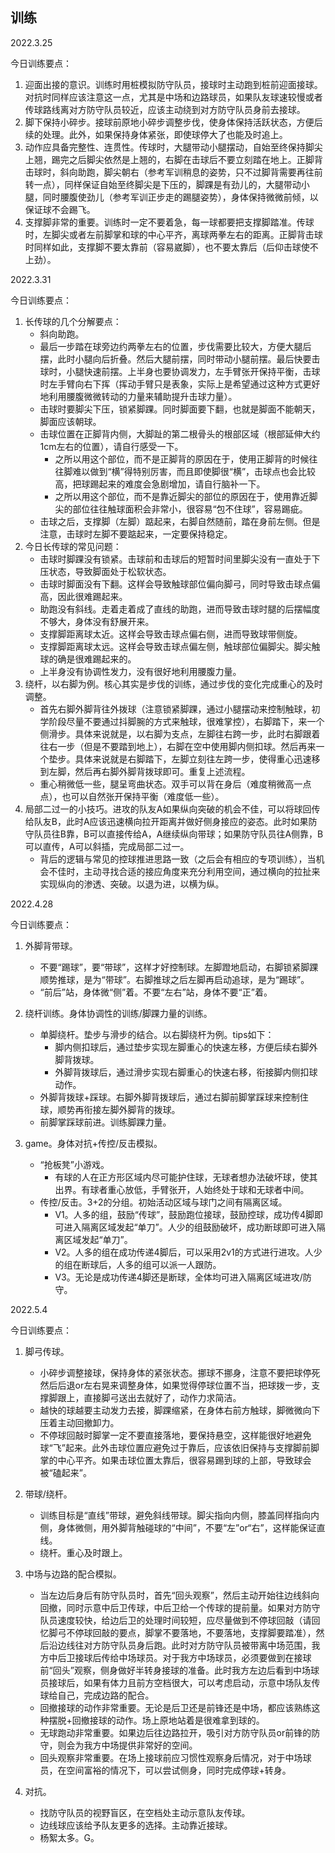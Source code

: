 ## 训练
2022.3.25

今日训练要点：
1. 迎面出接的意识。训练时用桩模拟防守队员，接球时主动跑到桩前迎面接球。对抗时同样应该注意这一点，尤其是中场和边路球员，如果队友球速较慢或者传球路线离对方防守队员较近，应该主动绕到对方防守队员身前去接球。
2. 脚下保持小碎步。接球前原地小碎步调整步伐，使身体保持活跃状态，方便后续的处理。此外，如果保持身体紧张，即使球停大了也能及时追上。
3. 动作应具备完整性、连贯性。传球时，大腿带动小腿摆动，自始至终保持脚尖上翘，踢完之后脚尖依然是上翘的，右脚在击球后不要立刻踏在地上。正脚背击球时，斜向助跑，脚尖朝右（参考军训稍息的姿势，只不过脚背需要再往前转一点），同样保证自始至终脚尖是下压的，脚踝是有劲儿的，大腿带动小腿，同时腰腹使劲儿（参考军训正步走的踢腿姿势），身体保持微微前倾，以保证球不会踢飞。
4. 支撑脚非常的重要。训练时一定不要着急，每一球都要把支撑脚踏准。传球时，左脚尖或者左前脚掌和球的中心平齐，离球两拳左右的距离。正脚背击球时同样如此，支撑脚不要太靠前（容易崴脚），也不要太靠后（后仰击球使不上劲）。

2022.3.31

今日训练要点：
1. 长传球的几个分解要点：
    - 斜向助跑。
    - 最后一步踏在球旁边约两拳左右的位置，步伐需要比较大，方便大腿后摆，此时小腿向后折叠。然后大腿前摆，同时带动小腿前摆。最后快要击球时，小腿快速前摆。上半身也要协调发力，左手臂张开保持平衡，击球时左手臂向右下挥（挥动手臂只是表象，实际上是希望通过这种方式更好地利用腰腹微微转动的力量来辅助提升击球力量）。
    - 击球时要脚尖下压，锁紧脚踝。同时脚面要下翻，也就是脚面不能朝天，脚面应该朝球。
    - 击球位置在正脚背内侧，大脚趾的第二根骨头的根部区域（根部延伸大约1cm左右的位置），请自行感受一下。
        - 之所以用这个部位，而不是正脚背的原因在于，使用正脚背的时候往往脚难以做到“横”得特别厉害，而且即使脚很“横”，击球点也会比较高，把球踢起来的难度会急剧增加，请自行脑补一下。
        - 之所以用这个部位，而不是靠近脚尖的部位的原因在于，使用靠近脚尖的部位往往触球面积会非常小，很容易“包不住球”，容易踢疵。
    - 击球之后，支撑脚（左脚）踮起来，右脚自然随前，踏在身前左侧。但是注意，击球时左脚不要踮起来，一定要保持稳定。
2. 今日长传球的常见问题：
    - 击球时脚踝没有锁紧。击球前和击球后的短暂时间里脚尖没有一直处于下压状态，导致脚面处于松软状态。
    - 击球时脚面没有下翻。这样会导致触球部位偏向脚弓，同时导致击球点偏高，因此很难踢起来。
    - 助跑没有斜线。走着走着成了直线的助跑，进而导致击球时腿的后摆幅度不够大，身体没有舒展开来。
    - 支撑脚距离球太近。这样会导致击球点偏右侧，进而导致球带侧旋。
    - 支撑脚距离球太远。这样会导致击球点偏左侧，触球部位偏脚尖。脚尖触球的确是很难踢起来的。
    - 上半身没有协调性发力，没有很好地利用腰腹力量。
3. 绕杆，以右脚为例。核心其实是步伐的训练，通过步伐的变化完成重心的及时调整。
    - 首先右脚外脚背往外拨球（注意锁紧脚踝，通过小腿摆动来控制触球，初学阶段尽量不要通过抖脚腕的方式来触球，很难掌控），右脚踏下，来一个侧滑步。具体来说就是，以右脚为支点，左脚往右跨一步，此时右脚跟着往右一步（但是不要踏到地上），右脚在空中使用脚内侧扣球。然后再来一个垫步。具体来说就是右脚踏下，左脚立刻往左跨一步，使得重心迅速移到左脚，然后再右脚外脚背拨球即可。重复上述流程。
    - 重心稍微低一些，腿呈弯曲状态。双手可以背在身后（难度稍微高一点点），也可以自然张开保持平衡（难度低一些）。
4. 局部二过一的小技巧。进攻的队友A如果纵向突破的机会不佳，可以将球回传给队友B，此时A应该迅速横向拉开距离并做好侧身接应的姿态。此时如果防守队员往B靠，B可以直接传给A，A继续纵向带球；如果防守队员往A侧靠，B可以直传，A可以斜插，完成局部二过一。
    - 背后的逻辑与常见的控球推进思路一致（之后会有相应的专项训练），当机会不佳时，主动寻找合适的接应角度来充分利用空间，通过横向的拉扯来实现纵向的渗透、突破。以退为进，以横为纵。

2022.4.28

今日训练要点：
1. 外脚背带球。
    - 不要“踢球”，要“带球”，这样才好控制球。左脚蹬地启动，右脚锁紧脚踝顺势推球，是为“带球”。右脚推球之后左脚再启动追球，是为“踢球”。
    - “前后”站，身体微“侧”着。不要“左右”站，身体不要“正”着。

2. 绕杆训练。身体协调性的训练/脚踝力量的训练。
    - 单脚绕杆。垫步与滑步的结合。以右脚绕杆为例。tips如下：
        - 脚内侧扣球后，通过垫步实现左脚重心的快速左移，方便后续右脚外脚背拨球。
        - 外脚背拨球后，通过滑步实现右脚重心的快速右移，衔接脚内侧扣球动作。
    - 外脚背拨球+踩球。右脚外脚背拨球后，通过右脚前脚掌踩球来控制住球，顺势再衔接左脚外脚背的拨球。
    - 前脚掌踩球前进。训练脚踝力量。

3. game。身体对抗+传控/反击模拟。
    - “抢板凳”小游戏。
        - 有球的人在正方形区域内尽可能护住球，无球者想办法破坏球，使其出界。有球者重心放低，手臂张开，人始终处于球和无球者中间。
    - 传控/反击。3+2的分组。初始活动区域与球门之间有隔离区域。
        - V1。人多的组，鼓励“传球”，鼓励跑位接球，鼓励控球，成功传4脚即可进入隔离区域发起“单刀”。人少的组鼓励破坏，成功断球即可进入隔离区域发起“单刀”。
        - V2。人多的组在成功传递4脚后，可以采用2v1的方式进行进攻。人少的组在断球后，人多的组可以派一人跟防。
        - V3。无论是成功传递4脚还是断球，全体均可进入隔离区域进攻/防守。

2022.5.4

今日训练要点：
1. 脚弓传球。
    - 小碎步调整接球，保持身体的紧张状态。挪球不挪身，注意不要把球停死然后后退or左右晃来调整身体，如果觉得停球位置不当，把球拨一步，支撑脚跟上，直接脚弓送出去就好了，动作力求简洁。
    - 越快的球越要主动发力去接，脚踝缩紧，在身体右前方触球，脚微微向下压着主动回撤卸力。
    - 不停球回敲时脚掌一定不要直接落地，要保持悬空，这样能很好地避免球“飞”起来。此外击球位置应避免过于靠后，应该依旧保持与支撑脚前脚掌的中心平齐。如果击球位置太靠后，很容易踢到球的上部，导致球会被“磕起来”。

2. 带球/绕杆。
    - 训练目标是“直线”带球，避免斜线带球。脚尖指向内侧，膝盖同样指向内侧，身体微侧，用外脚背触碰球的“中间”，不要“左”or“右”，这样能保证直线。
    - 绕杆。重心及时跟上。

3. 中场与边路的配合模拟。
    - 当左边后身后有防守队员时，首先“回头观察”，然后主动开始往边线斜向回撤，同时示意中后卫传球，中后卫给一个传球的提前量。如果对方防守队员速度较快，给边后卫的处理时间较短，应尽量做到不停球回敲（请回忆脚弓不停球回敲的要点，脚掌不要落地，不要落地，支撑脚要踏准），然后沿边线往对方防守队员身后跑。此时对方防守队员被带离中场范围，我方中后卫接球后传给中场球员。对于我方中场球员，必须要做到在接球前“回头”观察，侧身做好半转身接球的准备。此时我方左边后看到中场球员接球后，如果有体力且前方空档很大，可以考虑启动，示意中场队友传球给自己，完成边路的配合。
    - 回撤接球的动作非常重要。无论是后卫还是前锋还是中场，都应该熟练这种摆脱+回撤接球的动作。场上原地站着是很难拿到球的。
    - 无球跑动非常重要。如果边后往边路拉开，吸引对方防守队员or前锋的防守，则会为我方中场提供非常好的空间。
    - 回头观察非常重要。在场上接球前应习惯性观察身后情况，对于中场球员，在空间富裕的情况下，可以尝试侧身，同时完成停球+转身。

4. 对抗。
    - 找防守队员的视野盲区，在空档处主动示意队友传球。
    - 边线球应该给予队友更多的选择。主动靠近接球。
    - 杨絮太多。G。
